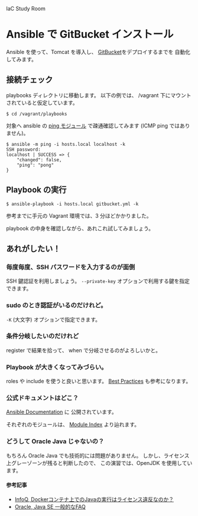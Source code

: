 IaC Study Room

# Ansible で GitBucket インストール

Ansible を使って、Tomcat を導入し、
[GitBucket](https://github.com/gitbucket/gitbucket)をデプロイするまでを
自動化してみます。

## 接続チェック

playbooks ディレクトリに移動します。
以下の例では、 /vagrant 下にマウントされていると仮定しています。

```
$ cd /vagrant/playbooks
```

対象へ ansible の [ping モジュール](http://docs.ansible.com/ansible/ping_module.html) で疎通確認してみます
(ICMP ping ではありません)。

```
$ ansible -m ping -i hosts.local localhost -k
SSH password: 
localhost | SUCCESS => {
    "changed": false, 
    "ping": "pong"
}
```

## Playbook の実行

    $ ansible-playbook -i hosts.local gitbucket.yml -k

参考までに手元の Vagrant 環境では、3 分ほどかかりました。

playbook の中身を確認しながら、あれこれ試してみましょう。

## あれがしたい！

### 毎度毎度、SSH パスワードを入力するのが面倒

SSH 鍵認証を利用しましょう。
``--private-key`` オプションで利用する鍵を指定できます。

### sudo のとき認証がいるのだけれど。

``-K`` (大文字) オプションで指定できます。

### 条件分岐したいのだけれど

register で結果を拾って、 when で分岐させるのがよろしいかと。

### Playbook が大きくなってみづらい。

roles や include を使うと良いと思います。
[Best Practices](http://docs.ansible.com/ansible/playbooks_best_practices.html) も参考になります。

### 公式ドキュメントはどこ？

[Ansible Documentation](http://docs.ansible.com/ansible/index.html) に
公開されています。

それぞれのモジュールは、
[Module Index](http://docs.ansible.com/ansible/modules_by_category.html) より辿れます。

### どうして Oracle Java じゃないの？

もちろん Oracle Java でも技術的には問題がありません。
しかし、ライセンス上グレーゾーンが残ると判断したので、
この演習では、OpenJDK を使用しています。

#### 参考記事

* [InfoQ, Dockerコンテナ上でのJavaの実行はライセンス違反なのか？](https://www.infoq.com/jp/news/2016/04/docker-java)
* [Oracle, Java SE 一般的なFAQ](http://www.oracle.com/technetwork/jp/java/javase/overview/faqs-jsp-315926-ja.html)
